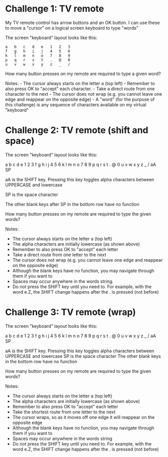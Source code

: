# Challenge 1: TV remote

My TV remote control has arrow buttons and an OK button.  I can use these to move a "cursor" on a logical screen keyboard to type "words"

The screen "keyboard" layout looks like this:

    a	b	c	d	e	1	2	3
    f	g	h	i	j	4	5	6
    k	l	m	n	o	7	8	9
    p	q	r	s	t	.	@	0
    u	v	w	x	y	z	_	/

How many button presses on my remote are required to type a given word?

Notes:
    - The cursor always starts on the letter a (top left)
    - Remember to also press OK to "accept" each character.
    - Take a direct route from one character to the next
    - The cursor does not wrap (e.g. you cannot leave one edge and reappear on the opposite edge)
    - A "word" (for the purpose of this challenge) is any sequence of characters available on my virtual "keyboard"



# Challenge 2: TV remote (shift and space)

The screen "keyboard" layout looks like this:

a	b	c	d	e	1	2	3
f	g	h	i	j	4	5	6
k	l	m	n	o	7	8	9
p	q	r	s	t	.	@	0
u	v	w	x	y	z	_	/
aA	SP	          			

aA is the SHIFT key. Pressing this key toggles alpha characters between UPPERCASE and lowercase

SP is the space character

The other blank keys after SP in the bottom row have no function

How many button presses on my remote are required to type the given words?

Notes:
- The cursor always starts on the letter a (top left)
- The alpha characters are initially lowercase (as shown above)
- Remember to also press OK to "accept" each letter
- Take a direct route from one letter to the next
- The cursor does not wrap (e.g. you cannot leave one edge and reappear on the opposite edge)
- Although the blank keys have no function, you may navigate through them if you want to
- Spaces may occur anywhere in the words string.
- Do not press the SHIFT key until you need to. For example, with the word e.Z, the SHIFT change happens after the . is pressed (not before)		



# Challenge 3: TV remote (wrap)

The screen "keyboard" layout looks like this:

a	b	c	d	e	1	2	3
f	g	h	i	j	4	5	6
k	l	m	n	o	7	8	9
p	q	r	s	t	.	@	0
u	v	w	x	y	z	_	/
aA	SP					

aA is the SHIFT key. Pressing this key toggles alpha characters between UPPERCASE and lowercase
SP is the space character
The other blank keys in the bottom row have no function

How many button presses on my remote are required to type the given words?

Notes: 
- The cursor always starts on the letter a (top left)
- The alpha characters are initially lowercase (as shown above)
- Remember to also press OK to "accept" each letter
- Take the shortest route from one letter to the next
- The cursor wraps, so as it moves off one edge it will reappear on the opposite edge
- Although the blank keys have no function, you may navigate through them if you want to
- Spaces may occur anywhere in the words string
- Do not press the SHIFT key until you need to. For example, with the word e.Z, the SHIFT change happens after the . is pressed (not before)
